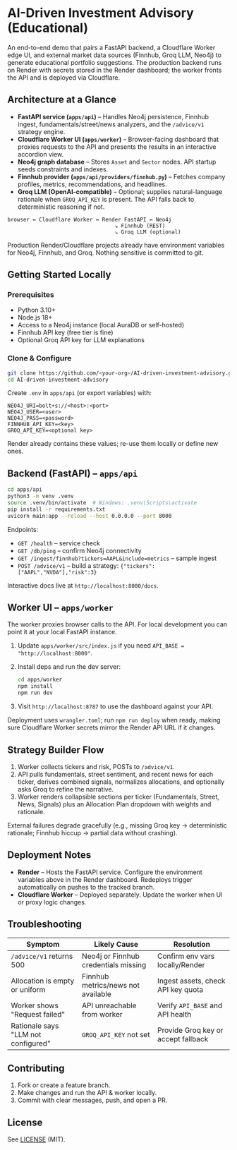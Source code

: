 # AI-Driven Investment Advisory (Educational)

An end-to-end demo that pairs a FastAPI backend, a Cloudflare Worker edge UI, and external market data sources (Finnhub, Groq LLM, Neo4j) to generate educational portfolio suggestions. The production backend runs on Render with secrets stored in the Render dashboard; the worker fronts the API and is deployed via Cloudflare.

## Architecture at a Glance

- **FastAPI service (`apps/api`)** – Handles Neo4j persistence, Finnhub ingest, fundamentals/street/news analyzers, and the `/advice/v1` strategy engine.
- **Cloudflare Worker UI (`apps/worker`)** – Browser-facing dashboard that proxies requests to the API and presents the results in an interactive accordion view.
- **Neo4j graph database** – Stores `Asset` and `Sector` nodes. API startup seeds constraints and indexes.
- **Finnhub provider (`apps/api/providers/finnhub.py`)** – Fetches company profiles, metrics, recommendations, and headlines.
- **Groq LLM (OpenAI-compatible)** – Optional; supplies natural-language rationale when `GROQ_API_KEY` is present. The API falls back to deterministic reasoning if not.

```
browser ↔ Cloudflare Worker ↔ Render FastAPI ↔ Neo4j
                                  ↘ Finnhub (REST)
                                  ↘ Groq LLM (optional)
```

Production Render/Cloudflare projects already have environment variables for Neo4j, Finnhub, and Groq. Nothing sensitive is committed to git.

## Getting Started Locally

### Prerequisites

- Python 3.10+
- Node.js 18+
- Access to a Neo4j instance (local AuraDB or self-hosted)
- Finnhub API key (free tier is fine)
- Optional Groq API key for LLM explanations

### Clone & Configure

```bash
git clone https://github.com/<your-org>/AI-driven-investment-advisory.git
cd AI-driven-investment-advisory
```

Create `.env` in `apps/api` (or export variables) with:

```
NEO4J_URI=bolt+s://<host>:<port>
NEO4J_USER=<user>
NEO4J_PASS=<password>
FINNHUB_API_KEY=<key>
GROQ_API_KEY=<optional key>
```

Render already contains these values; re-use them locally or define new ones.

## Backend (FastAPI) – `apps/api`

```bash
cd apps/api
python3 -m venv .venv
source .venv/bin/activate  # Windows: .venv\Scripts\activate
pip install -r requirements.txt
uvicorn main:app --reload --host 0.0.0.0 --port 8000
```

Endpoints:

- `GET /health` – service check
- `GET /db/ping` – confirm Neo4j connectivity
- `GET /ingest/finnhub?tickers=AAPL&include=metrics` – sample ingest
- `POST /advice/v1` – build a strategy: `{"tickers":["AAPL","NVDA"],"risk":3}`

Interactive docs live at `http://localhost:8000/docs`.

## Worker UI – `apps/worker`

The worker proxies browser calls to the API. For local development you can point it at your local FastAPI instance.

1. Update `apps/worker/src/index.js` if you need `API_BASE = "http://localhost:8000"`.
2. Install deps and run the dev server:

   ```bash
   cd apps/worker
   npm install
   npm run dev
   ```

3. Visit `http://localhost:8787` to use the dashboard against your API.

Deployment uses `wrangler.toml`; run `npm run deploy` when ready, making sure Cloudflare Worker secrets mirror the Render API URL if it changes.

## Strategy Builder Flow

1. Worker collects tickers and risk, POSTs to `/advice/v1`.
2. API pulls fundamentals, street sentiment, and recent news for each ticker, derives combined signals, normalizes allocations, and optionally asks Groq to refine the narrative.
3. Worker renders collapsible sections per ticker (Fundamentals, Street, News, Signals) plus an Allocation Plan dropdown with weights and rationale.

External failures degrade gracefully (e.g., missing Groq key → deterministic rationale; Finnhub hiccup → partial data without crashing).

## Deployment Notes

- **Render** – Hosts the FastAPI service. Configure the environment variables above in the Render dashboard. Redeploys trigger automatically on pushes to the tracked branch.
- **Cloudflare Worker** – Deployed separately. Update the worker when UI or proxy logic changes.

## Troubleshooting

| Symptom | Likely Cause | Resolution |
| --- | --- | --- |
| `/advice/v1` returns 500 | Neo4j or Finnhub credentials missing | Confirm env vars locally/Render |
| Allocation is empty or uniform | Finnhub metrics/news not available | Ingest assets, check API key quota |
| Worker shows "Request failed" | API unreachable from worker | Verify `API_BASE` and API health |
| Rationale says "LLM not configured" | `GROQ_API_KEY` not set | Provide Groq key or accept fallback |

## Contributing

1. Fork or create a feature branch.
2. Make changes and run the API & worker locally.
3. Commit with clear messages, push, and open a PR.

## License

See [LICENSE](LICENSE) (MIT).

